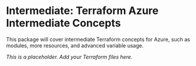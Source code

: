 # Intermediate: Terraform Azure Intermediate Concepts

This package will cover intermediate Terraform concepts for Azure, such as modules, more resources, and advanced variable usage.

_This is a placeholder. Add your Terraform files here._ 